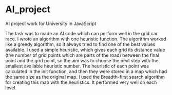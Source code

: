 # AI_project
AI project work for University in JavaScript

The task was to made an AI code which can perform well in the grid car race.
I wrote an algorithm with one heuristic function. The algorithm worked like a
greedy algorithm, so it always tried to find one of the best values available. I used a simple heuristic,
which gives each grid its distance value (the number of grid points which are parts of the road)
between the final point and the grid point, so the aim was to choose the next step with the smallest
available heuristic number. The heuristic of each point was calculated in the init function, and then
they were stored in a map which had the same size as the original map. I used the Breadth-first search algorithm for
creating this map with the heuristics. It performed very well on each level.
